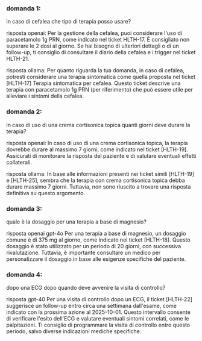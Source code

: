 ### domanda 1:
in caso di cefalea che tipo di terapia posso usare?

risposta openai: Per la gestione della cefalea, puoi considerare l'uso di paracetamolo 1g PRN, come indicato nel ticket HLTH-17. È consigliato non superare le 2 dosi al giorno. Se hai bisogno di ulteriori dettagli o di un follow-up, ti consiglio di consultare il diario della cefalea e i trigger nel ticket HLTH-21.

risposta ollama: Per quanto riguarda la tua domanda, in caso di cefalea, potresti considerare una terapia sintomatica come quella proposta nel ticket [HLTH-17] Terapia sintomatica per cefalea. Questo ticket descrive una terapia con paracetamolo 1g PRN (per riferimento) che può essere utile per alleviare i sintomi della cefalea.

### domanda 2:
in caso di uso di una crema cortisonica topica quanti giorni deve durare la terapia?

risposta openai: In caso di uso di una crema cortisonica topica, la terapia dovrebbe durare al massimo 7 giorni, come indicato nel ticket [HLTH-19]. Assicurati di monitorare la risposta del paziente e di valutare eventuali effetti collaterali.

risposta ollama: In base alle informazioni presenti nei ticket simili [HLTH-19] e [HLTH-25], sembra che la terapia con crema cortisonica topica debba durare massimo 7 giorni. Tuttavia, non sono riuscito a trovare una risposta definitiva su questo argomento.


### domanda 3:
quale è la dosaggio per una terapia a base di magnesio?

risposta openai gpt-4o
Per una terapia a base di magnesio, un dosaggio comune è di 375 mg al giorno, come indicato nel ticket [HLTH-18]. Questo dosaggio è stato utilizzato per un periodo di 20 giorni, con successiva rivalutazione. Tuttavia, è importante consultare un medico per personalizzare il dosaggio in base alle esigenze specifiche del paziente.

### domanda 4:
dopo una ECG dopo quando deve avvenire la visita di controllo?

risposta gpt-40
Per una visita di controllo dopo un ECG, il ticket [HLTH-22] suggerisce un follow-up entro circa una settimana dall'esame, come indicato con la prossima azione al 2025-10-01. Questo intervallo consente di verificare l'esito dell'ECG e valutare eventuali sintomi correlati, come le palpitazioni. Ti consiglio di programmare la visita di controllo entro questo periodo, salvo diverse indicazioni mediche specifiche.






